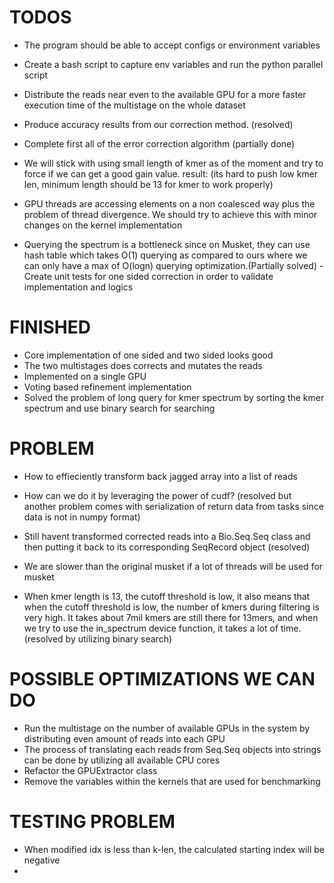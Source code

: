 # TODOS

- The program should be able to accept configs or environment variables
- Create a bash script to capture env variables and run the python parallel script
- Distribute the reads near even to the available GPU for a more faster execution time of the multistage on the whole dataset

- Produce accuracy results from our correction method. (resolved)

- Complete first all of the error correction algorithm (partially done)

- We will stick with using small length of kmer as of the moment and try to force if we can get a good gain value. result: (its hard to push low kmer len, minimum length should be 13 for kmer to work properly)

- GPU threads are accessing elements on a non coalesced way plus the problem of thread divergence. We should try to achieve this with minor changes on the kernel implementation 

- Querying the spectrum is a bottleneck since on Musket, they can use hash table which takes O(1) querying as compared to ours where we can only have a max of O(logn) querying optimization.(Partially solved)
-Create unit tests for one sided correction in order to validate implementation and logics

 
# FINISHED

- Core implementation of one sided and two sided looks good
- The two multistages does corrects and mutates the reads
- Implemented on a single GPU
- Voting based refinement implementation
- Solved the problem of long query for kmer spectrum by sorting the kmer spectrum and use binary search for searching

# PROBLEM
- How to effieciently transform back jagged array into a list of reads

- How can we do it by leveraging the power of cudf?  (resolved but another problem comes with serialization of return data from tasks since data is not in numpy format)

- Still havent transformed corrected reads into a Bio.Seq.Seq class and then putting it back to its corresponding SeqRecord object (resolved)

- We are slower than the original musket if a lot of threads will be used for musket

- When kmer length is 13, the cutoff threshold is low, it also means that when the cutoff threshold is low, the number of kmers during filtering is very high. It takes about 7mil kmers are still there for 13mers, and when we try to use the in_spectrum device function, it takes a lot of time. (resolved by utilizing binary search)

# POSSIBLE OPTIMIZATIONS WE CAN DO
- Run the multistage on the number of available GPUs in the system by distributing even amount of reads into each GPU
- The process of translating each reads from Seq.Seq objects into strings can be done by utilizing all available CPU cores
- Refactor the GPUExtractor class 
- Remove the variables within the kernels that are used for benchmarking



# TESTING PROBLEM
- When modified idx is less than k-len, the calculated starting index will be negative
- 
